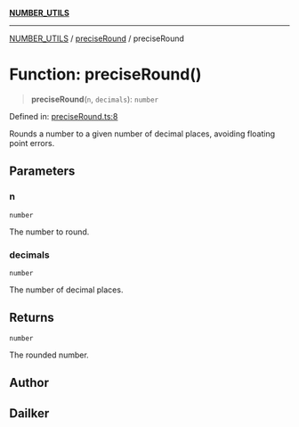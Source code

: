 [**NUMBER_UTILS**](../../README.md)

***

[NUMBER_UTILS](../../README.md) / [preciseRound](../README.md) / preciseRound

# Function: preciseRound()

> **preciseRound**(`n`, `decimals`): `number`

Defined in: [preciseRound.ts:8](https://github.com/dailker/everyutil/blob/c097f0fc92f833ed4a91824bfd902e8ca984c4de/src/number/preciseRound.ts#L8)

Rounds a number to a given number of decimal places, avoiding floating point errors.

## Parameters

### n

`number`

The number to round.

### decimals

`number`

The number of decimal places.

## Returns

`number`

The rounded number.

## Author

## Dailker
